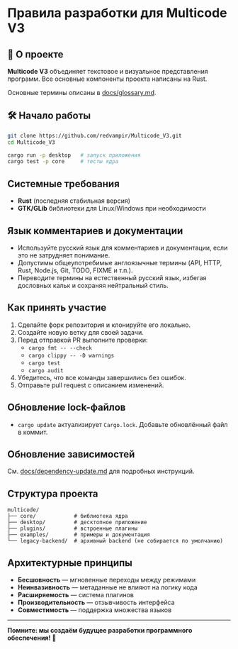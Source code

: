 # Правила разработки для Multicode V3

## 🚀 О проекте

**Multicode V3** объединяет текстовое и визуальное представления программ. Все основные компоненты проекта написаны на Rust.

Основные термины описаны в [docs/glossary.md](docs/glossary.md).

## 🛠 Начало работы

```bash
git clone https://github.com/redvampir/Multicode_V3.git
cd Multicode_V3

cargo run -p desktop   # запуск приложения
cargo test -p core     # тесты ядра
```

## Системные требования

- **Rust** (последняя стабильная версия)
- **GTK/GLib** библиотеки для Linux/Windows при необходимости

## Язык комментариев и документации

- Используйте русский язык для комментариев и документации, если это не затрудняет понимание.
- Допустимы общеупотребимые англоязычные термины (API, HTTP, Rust, Node.js, Git, TODO, FIXME и т.п.).
- Переводите термины на естественный русский язык, избегая дословных кальк и сохраняя нейтральный стиль.

## Как принять участие

1. Сделайте форк репозитория и клонируйте его локально.
2. Создайте новую ветку для своей задачи.
3. Перед отправкой PR выполните проверки:
   - `cargo fmt -- --check`
   - `cargo clippy -- -D warnings`
   - `cargo test`
   - `cargo audit`
4. Убедитесь, что все команды завершились без ошибок.
5. Отправьте pull request с описанием изменений.

## Обновление lock-файлов

- `cargo update` актуализирует `Cargo.lock`. Добавьте обновлённый файл в коммит.

## Обновление зависимостей

См. [docs/dependency-update.md](docs/dependency-update.md) для подробных инструкций.

## Структура проекта

```
multicode/
├── core/            # библиотека ядра
├── desktop/         # десктопное приложение
├── plugins/         # встроенные плагины
├── examples/        # примеры и документация
└── legacy-backend/  # архивный backend (не собирается по умолчанию)
```

## Архитектурные принципы

- **Бесшовность** — мгновенные переходы между режимами
- **Неинвазивность** — метаданные не влияют на логику кода
- **Расширяемость** — система плагинов
- **Производительность** — отзывчивость интерфейса
- **Совместимость** — поддержка множества языков

---

**Помните: мы создаём будущее разработки программного обеспечения! 🚀**

